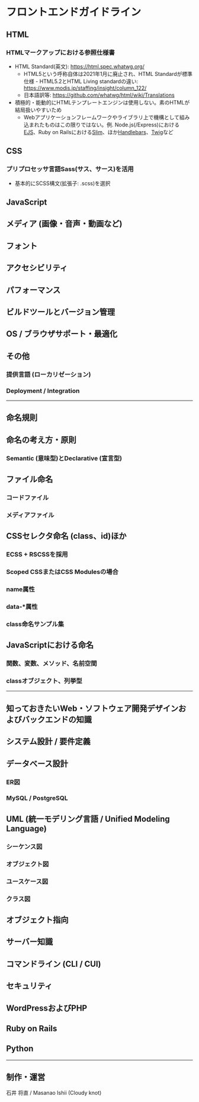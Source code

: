 # フロントエンドガイドライン

## HTML

### HTMLマークアップにおける参照仕様書

* HTML Standard(英文): <https://html.spec.whatwg.org/>
  * HTML5という呼称自体は2021年1月に廃止され、HTML Standardが標準仕様 - HTML5.2とHTML Living standardの違い: <https://www.modis.jp/staffing/insight/column_122/>
  * 日本語訳等: <https://github.com/whatwg/html/wiki/Translations>
* 積極的・能動的にHTMLテンプレートエンジンは使用しない。素のHTMLが結局扱いやすいため
  * Webアプリケーションフレームワークやライブラリ上で機構として組み込まれたものはこの限りではない。例. Node.js(/Express)における[EJS](https://ejs.co/)、Ruby on Railsにおける[Slim](http://slim-lang.com/)、ほか[Handlebars](https://handlebarsjs.com/)、[Twig](https://twig.symfony.com/)など

## CSS

### プリプロセッサ言語Sass(サス、サース)を活用

* 基本的にSCSS構文(拡張子: .scss)を選択

## JavaScript

## メディア (画像・音声・動画など)

## フォント

## アクセシビリティ

## パフォーマンス

## ビルドツールとバージョン管理

## OS / ブラウザサポート・最適化

## その他

### 提供言語 (ローカリゼーション)

### Deployment / Integration

---

## 命名規則

## 命名の考え方・原則

### Semantic (意味型)とDeclarative (宣言型)

## ファイル命名

### コードファイル

### メディアファイル

## CSSセレクタ命名 (class、id)ほか

### ECSS + RSCSSを採用

### Scoped CSSまたはCSS Modulesの場合

### name属性

### data-\*属性

### class命名サンプル集

## JavaScriptにおける命名

### 関数、変数、メソッド、名前空間

### classオブジェクト、列挙型

---

## 知っておきたいWeb・ソフトウェア開発デザインおよびバックエンドの知識

## システム設計 / 要件定義

## データべース設計

### ER図

### MySQL / PostgreSQL

## UML (統一モデリング言語 / Unified Modeling Language)

### シーケンス図

### オブジェクト図

### ユースケース図

### クラス図

## オブジェクト指向

## サーバー知識

## コマンドライン (CLI / CUI)

## セキュリティ

## WordPressおよびPHP

## Ruby on Rails

## Python

---

## 制作・運営

石井 将直 / Masanao Ishii (Cloudy knot)
